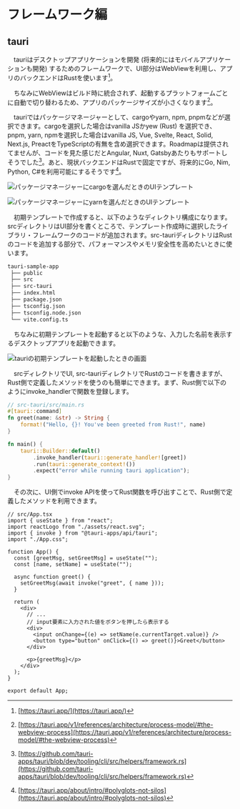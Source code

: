 # フレームワーク編
## tauri
　tauriはデスクトップアプリケーションを開発 (将来的にはモバイルアプリケーションも開発) するためのフレームワークで、UI部分はWebViewを利用し、アプリのバックエンドはRustを使います[^tauri]。

　ちなみにWebViewはビルド時に統合されず、起動するプラットフォームごとに自動で切り替わるため、アプリのパッケージサイズが小さくなります[^tauri_build]。

　tauriではパッケージマネージャーとして、cargoやyarn, npm, pnpmなどが選択できます。cargoを選択した場合はvanilla JSかyew (Rust) を選択でき、pnpm, yarn, npmを選択した場合はvanilla JS, Vue, Svelte, React, Solid, Next.js, PreactをTypeScriptの有無を含め選択できます。Roadmapは提供されてませんが、コードを見た感じだとAngular, Nuxt, Gatsbyあたりもサポートしそうでした[^tauri_ui_support]。あと、現状バックエンドはRustで固定ですが、将来的にGo, Nim, Python, C#を利用可能にするそうです[^tauri_backend_support]。

![パッケージマネージャーにcargoを選んだときのUIテンプレート](/images/web_changelog_2022part1/frameworks/tauri-cargo-template.png)

![パッケージマネージャーにyarnを選んだときのUIテンプレート](/images/web_changelog_2022part1/frameworks/tauri-yarn-template.png)

　初期テンプレートで作成すると、以下のようなディレクトリ構成になります。srcディレクトリはUI部分を書くところで、テンプレート作成時に選択したライブラリ・フレームワークのコードが追加されます。src-tauriディレクトリはRustのコードを追加する部分で、パフォーマンスやメモリ安全性を高めたいときに使います。

```markdown
tauri-sample-app
 ├── public
 ├── src
 ├── src-tauri
 ├── index.html
 ├── package.json
 ├── tsconfig.json
 ├── tsconfig.node.json
 └── vite.config.ts
```

　ちなみに初期テンプレートを起動すると以下のような、入力した名前を表示するデスクトップアプリを起動できます。

![tauriの初期テンプレートを起動したときの画面](/images/web_changelog_2022part1/frameworks/tauri-sample.png)

　srcディレクトリでUI, src-tauriディレクトリでRustのコードを書きますが、Rust側で定義したメソッドを使うのも簡単にできます。まず、Rust側で以下のようにinvoke_handlerで関数を登録します。

```rust
// src-tauri/src/main.rs
#[tauri::command]
fn greet(name: &str) -> String {
    format!("Hello, {}! You've been greeted from Rust!", name)
}

fn main() {
    tauri::Builder::default()
        .invoke_handler(tauri::generate_handler![greet])
        .run(tauri::generate_context!())
        .expect("error while running tauri application");
}
```

　その次に、UI側でinvoke APIを使ってRust関数を呼び出すことで、Rust側で定義したメソッドを利用できます。

```tsx
// src/App.tsx
import { useState } from "react";
import reactLogo from "./assets/react.svg";
import { invoke } from "@tauri-apps/api/tauri";
import "./App.css";

function App() {
  const [greetMsg, setGreetMsg] = useState("");
  const [name, setName] = useState("");

  async function greet() {
    setGreetMsg(await invoke("greet", { name }));
  }

  return (
    <div>
      // ...
      // input要素に入力された値をボタンを押したら表示する
      <div>
        <input onChange={(e) => setName(e.currentTarget.value)} />
        <button type="button" onClick={() => greet()}>Greet</button>
      </div>

      <p>{greetMsg}</p>
    </div>
  );
}

export default App;
```

[^tauri]: [https://tauri.app/](https://tauri.app/)
[^tauri_build]: [https://tauri.app/v1/references/architecture/process-model/#the-webview-process](https://tauri.app/v1/references/architecture/process-model/#the-webview-process)
[^tauri_ui_support]: [https://github.com/tauri-apps/tauri/blob/dev/tooling/cli/src/helpers/framework.rs](https://github.com/tauri-apps/tauri/blob/dev/tooling/cli/src/helpers/framework.rs)
[^tauri_backend_support]: [https://tauri.app/about/intro/#polyglots-not-silos](https://tauri.app/about/intro/#polyglots-not-silos)
